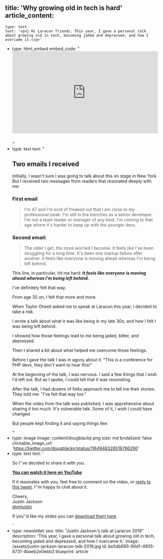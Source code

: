 title: 'Why growing old in tech is hard'
article_content:
  -
    type: text
    text: '<p>👋 Hi Laracon friends. This year, I gave a personal talk about growing old in tech, becoming jaded and depressed, and how I overcame it.</p>'
  -
    type: html_embed
    embed_code: "<style>.embed-container { position: relative; padding-bottom: 56.25%; height: 0; overflow: hidden; max-width: 100%; margin-bottom:25px; } .embed-container iframe, .embed-container object, .embed-container embed { position: absolute; top: 0; left: 0; width: 100%; height: 100%; }</style><div class='embed-container'><iframe src='https://www.youtube.com/embed//AfEBby1KRyU?rel=0' frameborder='0' allowfullscreen></iframe></div>"
  -
    type: text
    text: "<h2>Two emails I received</h2><p>Initially, I wasn't sure I was going to talk about this on stage in New York. But I received two messages from readers that resonated deeply with me:</p><h3>First email</h3><blockquote><p>I'm 47 and I'm kind of freaked out that I am close to my professional peak. I'm still in the trenches as a senior developer. I'm not a team leader or manager of any kind. I'm coming to that age where it's harder to keep up with the younger devs.</p></blockquote><h3>Second email:</h3><blockquote><p>The older I get, the more worried I become. It feels like I've been struggling for a long time. It's been one startup failure after another. It feels like everyone is moving ahead whereas I'm being left behind.</p></blockquote><p>This line, in particular, hit me hard:&nbsp;<strong><em>It feels like everyone is moving ahead whereas I'm being left behind.</em></strong><strong><em><br></em></strong></p><p>I've definitely felt that way.</p><p>From age 35 on, I felt that more and more.</p><p>When Taylor Otwell asked me to speak at Laracon this year, I decided to take a risk.</p><p>I wrote a talk about what it was like being in my late 30s; and how I felt I was being left behind.</p><p>I showed how those feelings lead to me being jaded, bitter, and depressed.</p><p>Then I shared a bit about what helped me overcome those feelings.</p><p>Before I gave the talk I was in agony about it. \"This is a conference for PHP devs, they don't want to hear this!\"</p><p>At the beginning of the talk, I was nervous. I said a few things that I wish I'd left out. But as I spoke, I could tell that it was resonating.</p><p>After the talk, I had dozens of folks approach me to tell me their stories. They told me: \"I've felt that way too.\"</p><p>When the video from the talk was published, I was apprehensive about sharing it too much. It's vulnerable talk. Some of it, I wish I could have changed.</p><p>But people kept finding it and saying things like:</p>"
  -
    type: image
    image: content/dougblackjr.png
    size: md
    brutalized: false
    clickable_image_url: 'https://twitter.com/dougblackjr/status/1164948326518796290'
  -
    type: text
    text: '<p>So I''ve decided to share it with you.</p><p><strong><a href="https://el2.convertkit-mail.com/c/preview/o2ikhwu3/aHR0cHM6Ly95b3V0dS5iZS9BZkVCYnkxS1J5VQ==" target="_blank">You can watch it here on YouTube</a></strong></p><p>If it resonates with you, feel free to comment on the video, or <a href="https://twitter.com/mijustin/status/1164647680456323072">reply to this tweet</a>. I''m happy to chat about it.</p><p>Cheers,<br>Justin Jackson<br><a href="https://el2.convertkit-mail.com/c/preview/pxtehquk/aHR0cHM6Ly90d2l0dGVyLmNvbS9taWp1c3Rpbg==" target="_blank">@mijustin</a></p><p>If you''d like my slides you can <a href="http://justinjackson.ca/assets/laracon-2019-compressed.pdf">download them here</a>.</p>'
  -
    type: newsletter
seo:
  title: "Justin Jackson's talk at Laracon 2019"
  description: 'This year, I gave a personal talk about growing old in tech, becoming jaded and depressed, and how I overcame it.'
  image: /assets/justin-jackson-laracon-talk-2019.jpg
id: be5db695-90d1-4805-8731-4baeb2e0ebb3
blueprint: article
